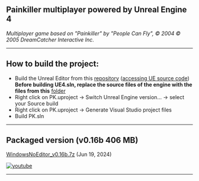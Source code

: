 Painkiller multiplayer powered by Unreal Engine 4
---
*Multiplayer game based on "Painkiller" by "People Can Fly", &copy; 2004 &copy; 2005 DreamCatcher Interactive Inc.*

------------
How to build the project:
---
- Build the Unreal Editor from this [repository](https://github.com/EpicGames/UnrealEngine/tree/4.7 "UnrealEngine-4.7") ([accessing UE source code](https://www.unrealengine.com/en-US/ue-on-github "Accessing Unreal Engine source code on GitHub"))  
	**Before building UE4.sln, replace the source files of the engine with the files from this** [folder](misc/UnrealEngine-4.7 "folder")
- Right click on PK.uproject -> Switch Unreal Engine version... -> select your Source build
- Right click on PK.uproject -> Generate Visual Studio project files
- Build PK.sln

------------
Packaged version (v0.16b 406 MB)
---
[WindowsNoEditor_v0.16b.7z](https://drive.google.com/file/d/1gNeDoKvPrTFfcafWX817jNiuUvZgb7Dd/view?usp=sharing "WindowsNoEditor_v0.16b.7z") (Jun 19, 2024)

[![youtube](misc/mq2.webp "youtube")](https://youtu.be/xCp7tg72glU "youtube")

------------
